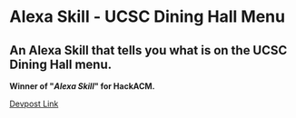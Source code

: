 # Alexa Skill - UCSC Dining Hall Menu
## An Alexa Skill that tells you what is on the UCSC Dining Hall menu.

**Winner of "*Alexa Skill*" for HackACM.**

[Devpost Link](https://devpost.com/software/studylive "Devpost Link")
